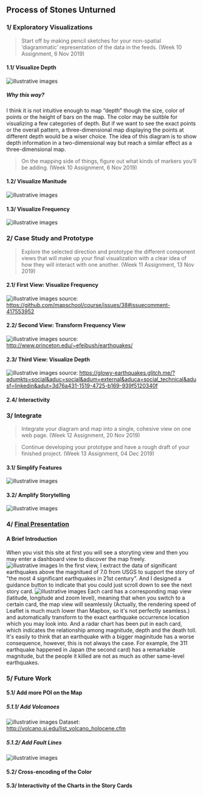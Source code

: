 ## Process of Stones Unturned

### 1/ Exploratory Visualizations

> Start off by making pencil sketches for your non-spatial ‘diagrammatic’ representation of the data in the feeds. (Week 10 Assignment, 6 Nov 2019)

#### 1.1/ Visualize Depth
![illustrative images](./1_diagrammatic_depth.jpg)
##### Why this way?
I think it is not intuitive enough to map “depth” though the size, color of points or the height of bars on the map. The color may be suitble for visualizing a few categories of depth. But if we want to see the exact points or the overall pattern, a three-dimensional map displaying the points at different depth would be a wiser choice. 
The idea of this diagram is to show depth information in a two-dimensional way but reach a similar effect as a three-dimensional map. 

> On the mapping side of things, figure out what kinds of markers you’ll be adding. (Week 10 Assignment, 6 Nov 2019)

#### 1.2/ Visualize Manitude
![illustrative images](./1_markers_magnitude.jpg)

#### 1.3/ Visualize Frequency
![illustrative images](./1_markers_frequency.jpg)

### 2/ Case Study and Prototype

> Explore the selected direction and prototype the different component views that will make up your final visualization with a clear idea of how they will interact with one another. (Week 11 Assignment, 13 Nov 2019)

#### 2.1/ First View: Visualize Frequency
![illustrative images](./2_prototype_frequency_plane.jpg)
source: https://github.com/mapschool/course/issues/38#issuecomment-417553952

#### 2.2/ Second View: Transform Frequency View
![illustrative images](./2_prototype_frequency_stack.jpg)
source: http://www.princeton.edu/~efeibush/earthquakes/

#### 2.3/ Third View: Visualize Depth
![illustrative images](./2_prototype_depth.jpg)
source: https://glowy-earthquakes.glitch.me/?adumkts=social&aduc=social&adum=external&aduca=social_technical&adusf=linkedin&adut=3d76a431-1519-4725-b169-939f5120340f

#### 2.4/ Interactivity

### 3/ Integrate

> Integrate your diagram and map into a single, cohesive view on one web page. (Week 12 Assignment, 20 Nov 2019) 

> Continue developing your prototype and have a rough draft of your finished project. (Week 13 Assignment, 04 Dec 2019)

#### 3.1/ Simplify Features
![illustrative images](./3_integrate_simplify.png)

#### 3.2/ Amplify Storytelling
![illustrative images](./3_integrate_amplify.png)

### 4/ [Final Presentation](https://github.com/gitacoco/dvia-2019/tree/master/3.mapping-space/final_project)
#### A Brief Introduction
When you visit this site at first you will see a storyting view and then you may enter a dashboard view to discover the map freely.
![illustrative images](./4_final_presentation_landingpage.png)
In the first view, I extract the data of significant earthquakes above the magnitued of 7.0 from USGS to support the story of "the most 4 significant earthquakes in 21st century". And I designed a guidance button to indicate that you could just scroll down to see the next story card. 
![illustrative images](./4_final_presentation_storycard.png)
Each card has a corresponding map view (latitude, longitude and zoom level), meaning that when you switch to a certain card, the map view will seamlessly (Actually, the rendering speed of Leaflet is much much lower than Mapbox, so it's not perfectly seamless.) and automatically transform to the exact earthquake occurrence location which you may look into. And a radar chart has been put in each card, which indicates the relationship among magnitude, depth and the death toll. It's easily to think that an earthquake with a bigger maginitude has a worse consequence, however, this is not always the case. For example, the 311 earthquake happened in Japan (the second card) has a remarkable magnitude, but the people it killed are not as much as other same-level earthquakes. 

### 5/ Future Work
#### 5.1/ Add more POI on the Map
##### 5.1.1/ Add Volcanoes
![illustrative images](./5_future_work_volcanoes.png)
Dataset: http://volcano.si.edu/list_volcano_holocene.cfm
##### 5.1.2/ Add Fault Lines
![illustrative images](./5_future_work_fault.png)

#### 5.2/ Cross-encoding of the Color
#### 5.3/ Interactivity of the Charts in the Story Cards
